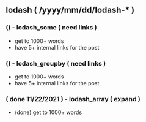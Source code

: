 <!--###### ########## ########## #######-->
## lodash ( /yyyy/mm/dd/lodash-* )
<!--###### ########## ########## #######-->

### () - lodash_some ( need links )
* get to 1000+ words
* have 5+ internal links for the post

### () - lodash_groupby ( need links )
* get to 1000+ words
* have 5+ internal links for the post

### ( done 11/22/2021 ) - lodash_array ( expand )
* (done) get to 1000+ words